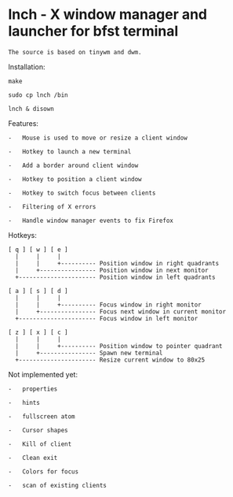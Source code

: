 # lnch - X window manager and launcher for bfst terminal

    The source is based on tinywm and dwm.

Installation:

    make

    sudo cp lnch /bin

    lnch & disown

Features:

    -   Mouse is used to move or resize a client window

    -   Hotkey to launch a new terminal

    -   Add a border around client window

    -   Hotkey to position a client window

    -   Hotkey to switch focus between clients

    -   Filtering of X errors

    -   Handle window manager events to fix Firefox

Hotkeys:

    [ q ] [ w ] [ e ]
      |     |     |
      |     |     +---------- Position window in right quadrants
      |     +---------------- Position window in next monitor
      +---------------------- Position window in left quadrants

    [ a ] [ s ] [ d ]
      |     |     |
      |     |     +---------- Focus window in right monitor
      |     +---------------- Focus next window in current monitor
      +---------------------- Focus window in left monitor

    [ z ] [ x ] [ c ]
      |     |     |
      |     |     +---------- Position window to pointer quadrant
      |     +---------------- Spawn new terminal
      +---------------------- Resize current window to 80x25

Not implemented yet:

    -   properties

    -   hints

    -   fullscreen atom

    -   Cursor shapes

    -   Kill of client

    -   Clean exit

    -   Colors for focus

    -   scan of existing clients

